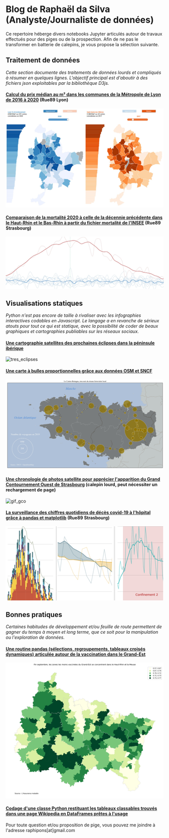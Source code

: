 # Blog de Raphaël da Silva (Analyste/Journaliste de données)

Ce repertoire héberge divers notebooks Jupyter articulés autour de travaux effectués pour des piges ou de la prospection. Afin de ne pas le transformer en batterie de calepins, je vous propose la sélection suivante.

## Traitement de données

*Cette section documente des traitements de données lourds et compliqués à résumer en quelques lignes. L'objectif principal est d'aboutir à des fichiers json exploitables par la bibliothèque D3js.*

#### [Calcul du prix médian au m² dans les communes de la Métropole de Lyon de 2016 à 2020](https://github.com/raphadasilva/blog_rdasilva/blob/master/autodonnees/immo_lyon_1520/DVF%20localis%C3%A9e%20Lyon%20et%20alentours.ipynb) (Rue89 Lyon)

![immo_lyon](https://raw.githubusercontent.com/raphadasilva/blog_rdasilva/3f1e4b3c33d7c39a766cf2c786d0031deee751b8/autodonnees/immo_lyon_1520/app_immolyo.jpg)

#### [Comparaison de la mortalité 2020 à celle de la décennie précédente dans le Haut-Rhin et le Bas-Rhin à partir du fichier mortalité de l'INSEE](https://github.com/raphadasilva/blog_rdasilva/blob/master/autodonnees/mortalite_INSEE/Mortalit%C3%A9%20-%20totaux%2C%20moyenne%20et%20segmentation%20avec%20pandas.ipynb) (Rue89 Strasbourg)

![covid_alsace](https://raw.githubusercontent.com/raphadasilva/blog_rdasilva/0ee278d6f1a07784ca3465e99bb2f0d99bae020a/autodonnees/mortalite_INSEE/courbe_covid.jpeg)

## Visualisations statiques

*Python n'est pas encore de taille à rivaliser avec les infographies interactives codables en Javascript. Le langage a en revanche de sérieux atouts pour tout ce qui est statique, avec la possibilité de coder de beaux graphiques et cartographies publiables sur les réseaux sociaux.*

#### [Une cartographie satellites des prochaines éclipses dans la péninsule ibérique](https://github.com/raphadasilva/blog_rdasilva/tree/master/geographie/tres_eclipses)

![tres_eclipses](https://github.com/raphadasilva/blog_rdasilva/blob/master/geographie/tres_eclipses/data/eclipses_espana.jpg)

#### [Une carte à bulles proportionnelles grâce aux données OSM et SNCF](https://github.com/raphadasilva/blog_rdasilva/blob/master/geographie/visualisation%20statique/visualisation_frequentation_ter.ipynb)

![ter_bretagne](https://raw.githubusercontent.com/raphadasilva/blog_rdasilva/master/geographie/visualisation%20statique/bzh_ter2019.jpg)

#### [Une chronologie de photos satellite pour apprécier l'apparition du Grand Contournement Ouest de Strasbourg](https://github.com/raphadasilva/blog_rdasilva/blob/master/geographie/GIF%20satellite/Gif%20d%27images%20satellites%20avec%20repere%20-%20SentinelHub%20%2B%20PIL%20%2B%20rasterio%20%2B%20geopandas%20(GH).ipynb) (calepin lourd, peut nécessiter un rechargement de page)

![gif_gco](https://github.com/raphadasilva/blog_rdasilva/blob/master/geographie/GIF%20satellite/GCO_strasbourg.gif)

#### [La surveillance des chiffres quotidiens de décès covid-19 à l'hôpital grâce à pandas et matplotlib](https://github.com/raphadasilva/blog_rdasilva/blob/master/visualisations/deces_covid_vizu_simples/Visualisation%20simples%20-%20Python%20panda%20matplotlib.ipynb) (Rue89 Strasbourg)

![mortalite_covid](https://raw.githubusercontent.com/raphadasilva/blog_rdasilva/master/visualisations/deces_covid_vizu_simples/tuto_matplotlib.png)

## Bonnes pratiques

*Certaines habitudes de développement et/ou feuille de route permettent de gagner du temps à moyen et long terme, que ce soit pour la manipulation ou l'exploration de données.*

#### [Une routine pandas (sélections, regroupements, tableaux croisés dynamiques) articulée autour de la vaccination dans le Grand-Est](https://github.com/raphadasilva/blog_rdasilva/blob/master/autodonnees/routine_pandas/routine_pandas_vac_ge.ipynb)

![vac_ge](https://raw.githubusercontent.com/raphadasilva/blog_rdasilva/d767487fff6a03d17fa57491446bb775d7e83430/autodonnees/routine_pandas/carto_ecpi.jpg)

#### [Codage d'une classe Python restituant les tableaux classables trouvés dans une page Wikipedia en DataFrames prêtes à l'usage](https://github.com/raphadasilva/blog_rdasilva/blob/master/bonnes_pratiques/wikidaper/Wikidaper_Introduction_aux_classes_Python_%2B_regex.ipynb)

Pour toute question et/ou proposition de pige, vous pouvez me joindre à l'adresse raphipons[at]gmail.com
